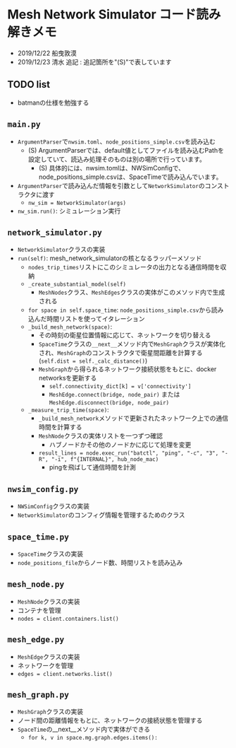 # Mesh Network Simulator コード読み解きメモ

- 2019/12/22 船曳敦漠
- 2019/12/23 清水 追記 : 追記箇所を"(S)"で表しています

## TODO list
- batmanの仕様を勉強する

## `main.py`
- `ArgumentParser`で`nwsim.toml`、`node_positions_simple.csv`を読み込む
    - (S) ArgumentParserでは、default値としてファイルを読み込むPathを設定していて、読込み処理そのものは別の場所で行っています。
        - (S) 具体的には、nwsim.tomlは、NWSimConfigで、node_positions_simple.csvは、SpaceTimeで読み込んでいます。
- `ArgumentParser`で読み込んだ情報を引数として`NetworkSimulator`のコンストラクタに渡す
    - `nw_sim = NetworkSimulator(args)`
- `nw_sim.run()`: シミュレーション実行

## `network_simulator.py`
- `NetworkSimulator`クラスの実装
- `run(self)`: mesh_network_simulatorの核となるラッパーメソッド
    - `nodes_trip_times`リストにこのシミュレータの出力となる通信時間を収納
    - `_create_substantial_model(self)`
        - `MeshNodes`クラス、`MeshEdges`クラスの実体がこのメソッド内で生成される
    - `for space in self.space_time`: `node_positions_simple.csv`から読み込んだ時間リストを使ってイタレーション
    - `_build_mesh_network(space)`:
        - その時刻の衛星位置情報に応じて、ネットワークを切り替える
        - `SpaceTime`クラスの`__next__`メソッド内で`MeshGraph`クラスが実体化され、`MeshGraph`のコンストラクタで衛星間距離を計算する(`self.dist = self._calc_distance()`)
        - `MeshGraph`から得られるネットワーク接続状態をもとに、docker networksを更新する
            - `self.connectivity_dict[k] = v['connectivity']`
            - `MeshEdge.connect(bridge, node_pair)` または `MeshEdge.disconnect(bridge, node_pair)`
    - `_measure_trip_time(space)`:
        - `_build_mesh_network`メソッドで更新されたネットワーク上での通信時間を計算する
        - `MeshNode`クラスの実体リストを一つずつ確認
            - ハブノードかその他のノードかに応じて処理を変更
        - `result_lines = node.exec_run("batctl", "ping", "-c", "3", "-R", "-i", f"{INTERNAL}", hub_node_mac)`
            - pingを飛ばして通信時間を計測

## `nwsim_config.py`
- `NWSimConfig`クラスの実装
- `NetworkSimulator`のコンフィグ情報を管理するためのクラス

## `space_time.py`
- `SpaceTime`クラスの実装
- `node_positions_file`からノード数、時間リストを読み込み

## `mesh_node.py`
- `MeshNode`クラスの実装
- コンテナを管理
- `nodes = client.containers.list()`

## `mesh_edge.py`
- `MeshEdge`クラスの実装
- ネットワークを管理
- `edges = client.networks.list()`

## `mesh_graph.py`
- `MeshGraph`クラスの実装
- ノード間の距離情報をもとに、ネットワークの接続状態を管理する
- `SpaceTime`の__next__メソッド内で実体ができる
    - `for k, v in space.mg.graph.edges.items():`
